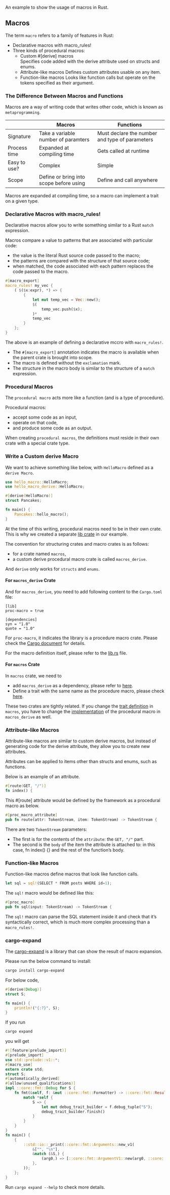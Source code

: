 An example to show the usage of macros in Rust.

## Macros

The term `macro` refers to a family of features in Rust: 
- Declarative macros with macro_rules! 
- Three kinds of procedural macros:
    - Custom #[derive] macros  
      Specifies code added with the derive attribute used on structs and enums.
    - Attribute-like macros
      Defines custom attributes usable on any item.
    - Function-like macros
      Looks like function calls but operate on the tokens specified as their argument.

### The Difference Between Macros and Functions

Macros are a way of writing code that writes other code, which is known as `metaprogramming`.

|                 | Macros                                   | Functions                                       |
|-----------------| -----------------------------------------|-------------------------------------------------|
| Signature       | Take a variable number of paramters      | Must declare the number and type of parameters  |
| Process time    | Expanded at compiling time               | Gets called at runtime                          |
| Easy to use?    | Complex                                  | Simple                                          |
| Scope           | Define or bring into scope before using  | Define and call anywhere                        |

Macros are expanded at compiling time, so a macro can implement a trait on a given type.

### Declarative Macros with macro_rules!

Declarative macros allow you to write something similar to a Rust `match` expression.

Macros compare a value to patterns that are associated with particular code:
- the value is the literal Rust source code passed to the macro;
- the patterns are compared with the structure of that source code;
- when matched, the code associated with each pattern replaces the code passed to the macro.

```rust
#[macro_export]
macro_rules! my_vec {
    ( $($x:expr), *) => {
        {
            let mut temp_vec = Vec::new();
            $(
                temp_vec.push($x);
            )*
            temp_vec
        }
    };
}
```

The above is an example of defining a declarative mccro with `macro_rules!`.
- The `#[macro_export]` annotation indicates the macro is available when the parent crate is brought into scope.
- The macro is defined without the `exclamation` mark.
- The structure in the macro body is similar to the structure of a `match` expression.

### Procedural Macros

The `procedural macro` acts more like a function (and is a type of procedure).

Procedural macros:
- accept some code as an input,
- operate on that code,
- and produce some code as an output.

When creating `procedural macros`, the definitions must reside in their own crate with a special crate type.

### Write a Custom derive Macro

We want to achieve something like below, with `HelloMacro` defined as a `derive Macro`. 

```rust
use hello_macro::HelloMacro;
use hello_macro_derive::HelloMacro;

#[derive(HelloMacro)]
struct Pancakes;

fn main() {
    Pancakes::hello_macro();
}
```

At the time of this writing, procedural macros need to be in their own crate. This is why we created a separate [lib crate](./macros_derive/) in our example.

The convention for structuring crates and macro crates is as follows: 
- for a crate named `macros`, 
- a custom derive procedural macro crate is called `macros_derive`. 

And `derive` only works for `structs` and `enums`.

#### For `macros_derive` Crate

And for `macros_derive`, you need to add following content to the `Cargo.toml` file:

```
[lib]
proc-macro = true

[dependencies]
syn = "1.0"
quote = "1.0"
```

For `proc-macro`, it indicates the library is a procedure macro crate. Please check the [Cargo document](https://doc.rust-lang.org/cargo/reference/cargo-targets.html#the-proc-macro-field) for details.

For the macro definition itself, please refer to the [lib.rs](./macros_derive/src/lib.rs) file.

#### For `macros` Crate

In `macros` crate, we need to
- add `macros_derive` as a dependency, please refer to [here](./macros/Cargo.toml#L9).
- Define a trait with the same name as the procedure macro, please check [here](./macros/src/lib.rs#L35).

These two crates are tightly related. If you change the [trait definition](./macros/src/lib.rs#L35) in `macros`, you have to change the [implementation](./macros_derive/src/lib.rs#L6) of the procedural macro in `macros_derive` as well. 

### Attribute-like Macros

Attribute-like macros are similar to custom derive macros, but instead of generating code for the derive attribute, they allow you to create new attributes.

Attributes can be applied to items other than structs and enums, such as functions.

Below is an example of an attribute.

```rust
#[route(GET, "/")]
fn index() {
```

This #[route] attribute would be defined by the framework as a procedural macro as below.

```rust
#[proc_macro_attribute]
pub fn route(attr: TokenStream, item: TokenStream) -> TokenStream {
```

There are two `TokenStream` parameters:
- The first is for the contents of the `attribute`: the `GET, "/"` part. 
- The second is the `body` of the item the attribute is attached to: in this case, fn index() {} and the rest of the function’s body.

### Function-like Macros

Function-like macros define macros that look like function calls.

```rust
let sql = sql!(SELECT * FROM posts WHERE id=1);
```

The `sql!` macro would be defined like this:

```rust
#[proc_macro]
pub fn sql(input: TokenStream) -> TokenStream {
```

The `sql!` macro can parse the SQL statement inside it and check that it’s syntactically correct, which is much more complex processing than a `macro_rules!`.

### cargo-expand

The [cargo-expand](https://lib.rs/crates/cargo-expand) is a library that can show the result of macro expansion.

Please run the below command to install:

```bash
cargo install cargo-expand
```

For below code, 

```rust
#[derive(Debug)]
struct S;

fn main() {
    println!("{:?}", S);
}
```

If you run

```bash
cargo expand
```

you will get

```rust
#![feature(prelude_import)]
#[prelude_import]
use std::prelude::v1::*;
#[macro_use]
extern crate std;
struct S;
#[automatically_derived]
#[allow(unused_qualifications)]
impl ::core::fmt::Debug for S {
    fn fmt(&self, f: &mut ::core::fmt::Formatter) -> ::core::fmt::Result {
        match *self {
            S => {
                let mut debug_trait_builder = f.debug_tuple("S");
                debug_trait_builder.finish()
            }
        }
    }
}
fn main() {
    {
        ::std::io::_print(::core::fmt::Arguments::new_v1(
            &["", "\n"],
            &match (&S,) {
                (arg0,) => [::core::fmt::ArgumentV1::new(arg0, ::core::fmt::Debug::fmt)],
            },
        ));
    };
}
```

Run `cargo expand --help` to check more details.
